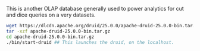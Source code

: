 This is another OLAP database generally used to power analytics for cut and dice queries on a very datasets.
```bash
wget https://dlcdn.apache.org/druid/25.0.0/apache-druid-25.0.0-bin.tar.gz
tar -xzf apache-druid-25.0.0-bin.tar.gz
cd apache-druid-25.0.0-bin.tar.gz
./bin/start-druid ## This launches the druid, on the localhost.
```


